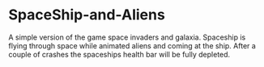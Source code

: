 # SpaceShip-and-Aliens
A simple version of the game space invaders and galaxia.  Spaceship is flying through space while animated aliens and coming at the ship.  After a couple of crashes the spaceships health bar will be fully depleted.
